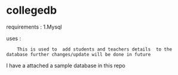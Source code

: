 # collegedb

requirements :
            1.Mysql

uses : 

        This is used to  add students and teachers details  to the database further changes/update will be done in future
        
 I have a attached a sample database in this repo
